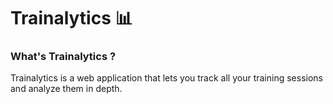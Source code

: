
# Trainalytics 📊
### What's Trainalytics ?
Trainalytics is a web application that lets you track all your training sessions and analyze them in depth.
